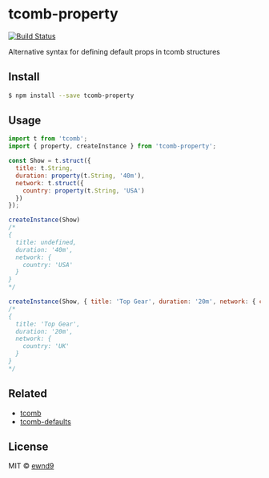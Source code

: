 # tcomb-property

[![Build Status](https://travis-ci.org/ewnd9/tcomb-property.svg?branch=master)](https://travis-ci.org/ewnd9/tcomb-property)

Alternative syntax for defining default props in tcomb structures

## Install

```sh
$ npm install --save tcomb-property
```

## Usage

```js
import t from 'tcomb';
import { property, createInstance } from 'tcomb-property';

const Show = t.struct({
  title: t.String,
  duration: property(t.String, '40m'),
  network: t.struct({
    country: property(t.String, 'USA')
  })
});

createInstance(Show)
/*
{
  title: undefined,
  duration: '40m',
  network: {
    country: 'USA'
  }
}
*/

createInstance(Show, { title: 'Top Gear', duration: '20m', network: { country: 'UK' } })
/*
{
  title: 'Top Gear',
  duration: '20m',
  network: {
    country: 'UK'
  }
}
*/
```

## Related

- [tcomb](https://github.com/gcanti/tcomb/blob/bdd7112314fc1e25880e4e94e2297ff52a0b4817/docs/API.md#the-struct-combinator)
- [tcomb-defaults](https://github.com/ahdinosaur/tcomb-defaults)

## License

MIT © [ewnd9](http://ewnd9.com)
